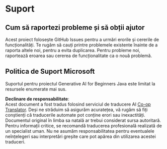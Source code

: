 <!--
CO_OP_TRANSLATOR_METADATA:
{
  "original_hash": "b8ef73cc49dec68e2c885ee9df545129",
  "translation_date": "2025-07-21T20:38:55+00:00",
  "source_file": "SUPPORT.md",
  "language_code": "ro"
}
-->
# Suport

## Cum să raportezi probleme și să obții ajutor  

Acest proiect folosește GitHub Issues pentru a urmări erorile și cererile de funcționalități. Te rugăm să cauți printre problemele existente înainte de a raporta altele noi, pentru a evita duplicarea. Pentru probleme noi, raportează eroarea sau cererea de funcționalitate ca o nouă problemă.

## Politica de Suport Microsoft  

Suportul pentru proiectul Generative AI for Beginners Java este limitat la resursele enumerate mai sus.

**Declinare de responsabilitate**:  
Acest document a fost tradus folosind serviciul de traducere AI [Co-op Translator](https://github.com/Azure/co-op-translator). Deși ne străduim să asigurăm acuratețea, vă rugăm să fiți conștienți că traducerile automate pot conține erori sau inexactități. Documentul original în limba sa natală ar trebui considerat sursa autoritară. Pentru informații critice, se recomandă traducerea profesională realizată de un specialist uman. Nu ne asumăm responsabilitatea pentru eventualele neînțelegeri sau interpretări greșite care pot apărea din utilizarea acestei traduceri.